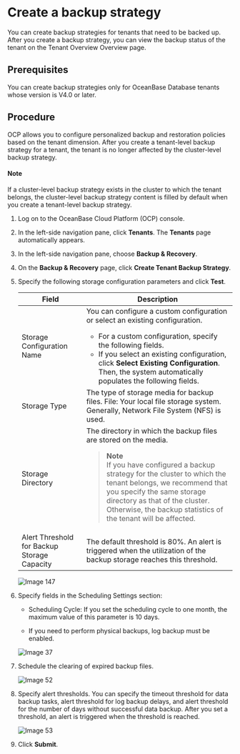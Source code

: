 # Create a backup strategy

You can create backup strategies for tenants that need to be backed up. After you create a backup strategy, you can view the backup status of the tenant on the Tenant Overview Overview page.

## Prerequisites

You can create backup strategies only for OceanBase Database tenants whose version is V4.0 or later.

## Procedure

OCP allows you to configure personalized backup and restoration policies based on the tenant dimension. After you create a tenant-level backup strategy for a tenant, the tenant is no longer affected by the cluster-level backup strategy.

  <main id="notice" type='explain'>
    <h4>Note</h4>
    <p>If a cluster-level backup strategy exists in the cluster to which the tenant belongs, the cluster-level backup strategy content is filled by default when you create a tenant-level backup strategy.</p>
  </main>

1. Log on to the OceanBase Cloud Platform (OCP) console.

2. In the left-side navigation pane, click **Tenants**.
   The **Tenants** page automatically appears.

3. In the left-side navigation pane, choose **Backup & Recovery**.

4. On the **Backup & Recovery** page, click **Create Tenant Backup Strategy**.

5. Specify the following storage configuration parameters and click **Test**.

      | Field | Description |
      |-----|---|
      | Storage Configuration Name | You can configure a custom configuration or select an existing configuration.  <ul><li>For a custom configuration, specify the following fields. </li><li> If you select an existing configuration, click **Select Existing Configuration**. Then, the system automatically populates the following fields. </li></ul> |
      | Storage Type | The type of storage media for backup files. File: Your local file storage system. Generally, Network File System (NFS) is used.  |
      | Storage Directory | The directory in which the backup files are stored on the media.   <blockquote>**Note**</br>If you have configured a backup strategy for the cluster to which the tenant belongs, we recommend that you specify the same storage directory as that of the cluster. Otherwise, the backup statistics of the tenant will be affected. </blockquote> |
      | Alert Threshold for Backup Storage Capacity | The default threshold is 80%. An alert is triggered when the utilization of the backup storage reaches this threshold.  |

      ![Image 147](https://obbusiness-private.oss-cn-shanghai.aliyuncs.com/doc/img/ocp/403-ce/%E7%A7%9F%E6%88%B7%E5%A4%87%E4%BB%BD%E7%AD%96%E7%95%A5-1.png)

6. Specify fields in the Scheduling Settings section:

   * Scheduling Cycle: If you set the scheduling cycle to one month, the maximum value of this parameter is 10 days.

   * If you need to perform physical backups, log backup must be enabled.

   ![Image 37](https://obbusiness-private.oss-cn-shanghai.aliyuncs.com/doc/img/ocp/401/%E7%A7%9F%E6%88%B7%E7%BA%A7%E8%B0%83%E5%BA%A6%E9%85%8D%E7%BD%AE.png)

7. Schedule the clearing of expired backup files.

   ![Image 52](https://obbusiness-private.oss-cn-shanghai.aliyuncs.com/doc/img/ocp/401/%E7%A7%9F%E6%88%B7%E7%BA%A7%E8%BF%87%E6%9C%9F%E6%B8%85%E7%90%86.png)

8. Specify alert thresholds. You can specify the timeout threshold for data backup tasks, alert threshold for log backup delays, and alert threshold for the number of days without successful data backup. After you set a threshold, an alert is triggered when the threshold is reached.

   ![Image 53](https://obbusiness-private.oss-cn-shanghai.aliyuncs.com/doc/img/ocp/403-cn/%E6%8A%A5%E8%AD%A6%E9%98%88%E5%80%BC%E9%85%8D%E7%BD%AE1.png)

9. Click **Submit**.
